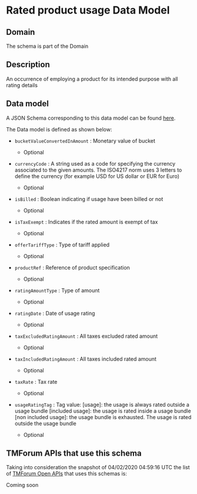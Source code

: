 # Rated product usage Data Model

## Domain

The  schema is part of the  Domain

## Description

An occurrence of employing a product for its intended purpose with all rating details

## Data model

A JSON Schema corresponding to this data model can be found
[here](https://github.com/tmforum-rand/schemas/blob/candidates/Common/RatedProductUsage.schema.json).

The Data model is defined as shown below:

- `bucketValueConvertedInAmount` : Monetary value of bucket

  - Optional


- `currencyCode` : A string used as a code for specifying the currency associated to the given amounts. The ISO4217 norm uses 3 letters to define the currency (for example USD for US dollar or EUR for Euro)

  - Optional


- `isBilled` : Boolean indicating if usage have been billed or not

  - Optional


- `isTaxExempt` : Indicates if the rated amount is exempt of tax

  - Optional


- `offerTariffType` : Type of tariff applied

  - Optional


- `productRef` : Reference of product specification

  - Optional


- `ratingAmountType` : Type of amount

  - Optional


- `ratingDate` : Date of usage rating

  - Optional


- `taxExcludedRatingAmount` : All taxes excluded rated amount

  - Optional


- `taxIncludedRatingAmount` : All taxes included rated amount

  - Optional


- `taxRate` : Tax rate

  - Optional


- `usageRatingTag` : Tag value: [usage]: the usage is always rated outside a usage bundle
[included usage]: the usage is rated inside a usage bundle
[non included usage]: the usage bundle is exhausted. The usage is rated outside the usage bundle

  - Optional






## TMForum APIs that use this schema

Taking into consideration the snapshot of 04/02/2020 04:59:16 UTC the list of [TMForum Open APIs](https://www.tmforum.org/open-apis/) that uses this schemas is:

Coming soon